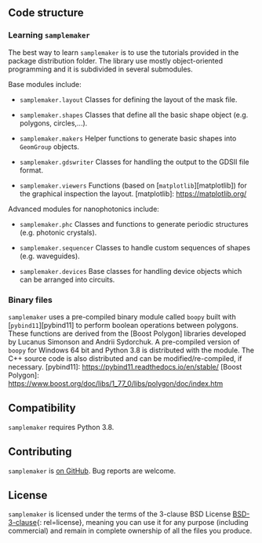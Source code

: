Code structure
--------------

### Learning `samplemaker`
The best way to learn `samplemaker` is to use the tutorials provided in the package distribution folder. 
The library use mostly object-oriented programming and it is subdivided in several submodules.

Base modules include: 

* `samplemaker.layout`
        Classes for defining the layout of the mask file.
        
* `samplemaker.shapes`
        Classes that define all the basic shape object (e.g. polygons, circles,...).
        
* `samplemaker.makers`
        Helper functions to generate basic shapes into `GeomGroup` objects. 

* `samplemaker.gdswriter` 
        Classes for handling the output to the GDSII file format.
           
* `samplemaker.viewers` 
        Functions (based on [`matplotlib`][matplotlib]) for the graphical inspection the layout. 
[matplotlib]: https://matplotlib.org/

Advanced modules for nanophotonics include:
        
* `samplemaker.phc`
        Classes and functions to generate periodic structures (e.g. photonic crystals).
        
* `samplemaker.sequencer`
        Classes to handle custom sequences of shapes (e.g. waveguides).
        
* `samplemaker.devices`
        Base classes for handling device objects which can be arranged into circuits.
        
### Binary files

`samplemaker` uses a pre-compiled binary module called `boopy` built with [`pybind11`][pybind11] to perform boolean
operations between polygons. These functions are derived from the [Boost Polygon] libraries
developed by Lucanus Simonson and Andrii Sydorchuk.
A pre-compiled version of `boopy` for Windows 64 bit and Python 3.8 is distributed with the module.
The C++ source code is also distributed and can be modified/re-compiled, if necessary.
[pybind11]: https://pybind11.readthedocs.io/en/stable/
[Boost Polygon]: https://www.boost.org/doc/libs/1_77_0/libs/polygon/doc/index.htm


Compatibility
------------
`samplemaker` requires Python 3.8.

       
Contributing
------------
`samplemaker` is [on GitHub]. Bug reports are welcome.

[on GitHub]: https://github.com/lmidolo/samplemaker

License
-------
`samplemaker` is licensed under the terms of the 3-clause BSD License [BSD-3-clause]{: rel=license},
meaning you can use it for any purpose (including commercial) and remain in
complete ownership of all the files you produce.

[BSD-3-clause]: https://opensource.org/licenses/BSD-3-Clause
